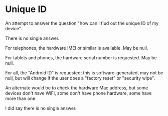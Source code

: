 Unique ID
=========

An attempt to answer the question "how can I fiud out the unique ID of my device".

There is no single answer.

For telephones, the hardware IMEI or similar is available. May be null.

For tablets and phones, the hardware serial number is requested. May be null.

For all, the "Android ID" is requested; this is software-generated, may not be null,
but will change if the user does a "factory reset" or "security wipe".

An alternate would be to check the hardware Mac address, but some devices
don't have WiFi, some don't have phone hardware, some have more than one.

I did say there is no single answer.
